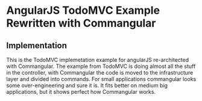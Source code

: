 # AngularJS TodoMVC Example Rewritten with Commangular


## Implementation
This is the TodoMVC implemetation example for angularJS re-architected with Commangular. The example from TodoMVC is doing almost all the stuff in the controller, with Commangular the code is moved to the infrastructure layer and divided into commands. For small applications commangular looks some over-engineering and sure it is. It fits better on medium big applications, but it shows perfect how Commangular works.

